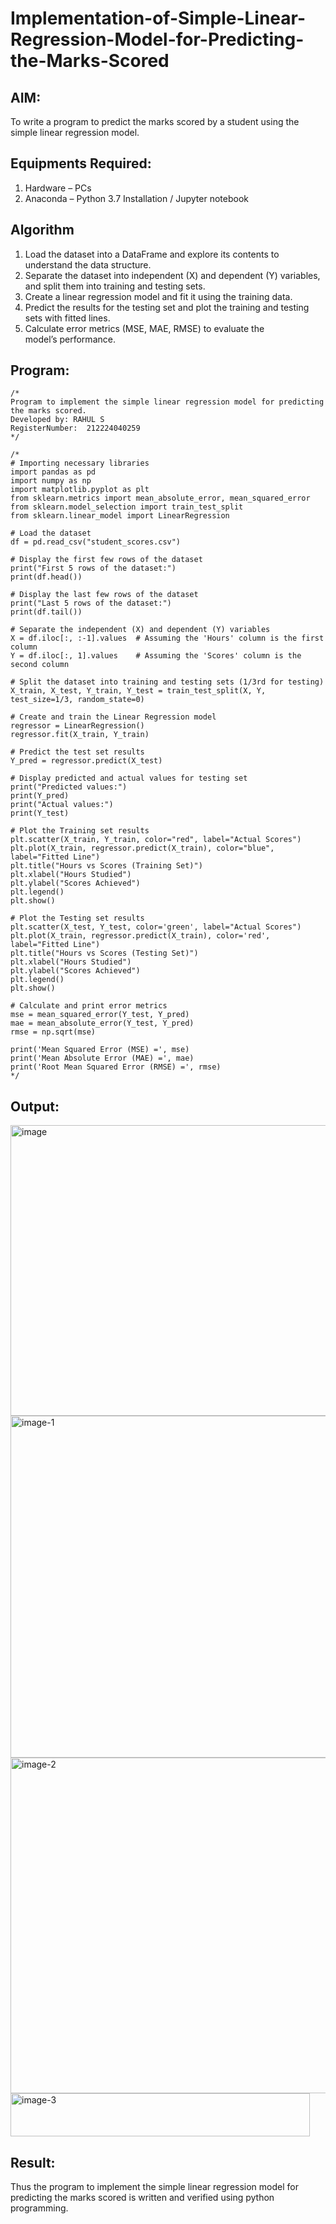 # Implementation-of-Simple-Linear-Regression-Model-for-Predicting-the-Marks-Scored

## AIM:
To write a program to predict the marks scored by a student using the simple linear regression model.

## Equipments Required:
1. Hardware – PCs
2. Anaconda – Python 3.7 Installation / Jupyter notebook

## Algorithm
1. Load the dataset into a DataFrame and explore its contents to understand the data structure.
2. Separate the dataset into independent (X) and dependent (Y) variables, and split them into training and testing sets.
3. Create a linear regression model and fit it using the training data.
4. Predict the results for the testing set and plot the training and testing sets with fitted lines.
5. Calculate error metrics (MSE, MAE, RMSE) to evaluate the model’s performance.

## Program:
```
/*
Program to implement the simple linear regression model for predicting the marks scored.
Developed by: RAHUL S 
RegisterNumber:  212224040259
*/
```
```
/*
# Importing necessary libraries
import pandas as pd
import numpy as np
import matplotlib.pyplot as plt
from sklearn.metrics import mean_absolute_error, mean_squared_error
from sklearn.model_selection import train_test_split
from sklearn.linear_model import LinearRegression

# Load the dataset
df = pd.read_csv("student_scores.csv")

# Display the first few rows of the dataset
print("First 5 rows of the dataset:")
print(df.head())

# Display the last few rows of the dataset
print("Last 5 rows of the dataset:")
print(df.tail())

# Separate the independent (X) and dependent (Y) variables
X = df.iloc[:, :-1].values  # Assuming the 'Hours' column is the first column
Y = df.iloc[:, 1].values    # Assuming the 'Scores' column is the second column

# Split the dataset into training and testing sets (1/3rd for testing)
X_train, X_test, Y_train, Y_test = train_test_split(X, Y, test_size=1/3, random_state=0)

# Create and train the Linear Regression model
regressor = LinearRegression()
regressor.fit(X_train, Y_train)

# Predict the test set results
Y_pred = regressor.predict(X_test)

# Display predicted and actual values for testing set
print("Predicted values:")
print(Y_pred)
print("Actual values:")
print(Y_test)

# Plot the Training set results
plt.scatter(X_train, Y_train, color="red", label="Actual Scores")
plt.plot(X_train, regressor.predict(X_train), color="blue", label="Fitted Line")
plt.title("Hours vs Scores (Training Set)")
plt.xlabel("Hours Studied")
plt.ylabel("Scores Achieved")
plt.legend()
plt.show()

# Plot the Testing set results
plt.scatter(X_test, Y_test, color='green', label="Actual Scores")
plt.plot(X_train, regressor.predict(X_train), color='red', label="Fitted Line")
plt.title("Hours vs Scores (Testing Set)")
plt.xlabel("Hours Studied")
plt.ylabel("Scores Achieved")
plt.legend()
plt.show()

# Calculate and print error metrics
mse = mean_squared_error(Y_test, Y_pred)
mae = mean_absolute_error(Y_test, Y_pred)
rmse = np.sqrt(mse)

print('Mean Squared Error (MSE) =', mse)
print('Mean Absolute Error (MAE) =', mae)
print('Root Mean Squared Error (RMSE) =', rmse)
*/
```

## Output:
<img width="815" height="465" alt="image" src="https://github.com/user-attachments/assets/0919a52d-a300-43d9-b0c3-ff4641d6f125" />
<img width="697" height="547" alt="image-1" src="https://github.com/user-attachments/assets/3ac5a4c7-b76c-4af1-a77e-17d6a9dc2d8d" />
<img width="705" height="537" alt="image-2" src="https://github.com/user-attachments/assets/9fbc7b1b-6498-44f3-ac10-092a6b9283e5" />
<img width="479" height="69" alt="image-3" src="https://github.com/user-attachments/assets/3f85fe58-426d-4f13-959f-67faba6d3afa" />




## Result:
Thus the program to implement the simple linear regression model for predicting the marks scored is written and verified using python programming.
